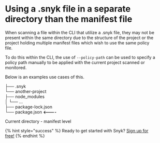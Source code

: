# Using a .snyk file in a separate directory than the manifest file

When scanning a file within the CLI that utilize a .snyk file, they may not be present within the same directory due to the structure of the project or the project holding multiple manifest files which wish to use the same policy file.

To do this within the CLI, the use of `--policy-path` can be used to specify a policy path manually to be applied with the current project scanned or monitored.

Below is an examples use cases of this.

├── .snyk  
└── another-project  
├── node\_modules  
│ └── ...  
├── package-lock.json  
└── package.json **&lt;----**

Current directory - manifest level

{% hint style="success" %}
Ready to get started with Snyk? [Sign up for free!](https://snyk.io/login?cta=sign-up&loc=footer&page=support_docs_page/)
{% endhint %}

